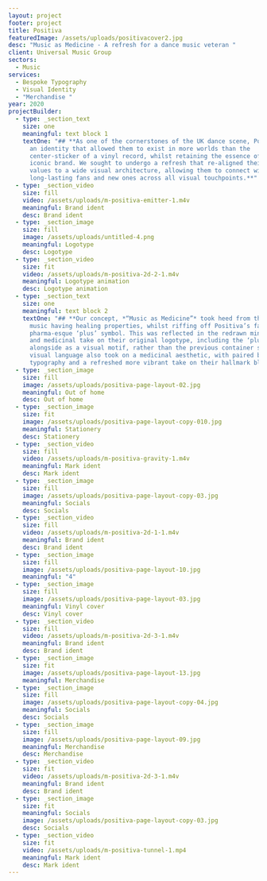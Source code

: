 ```yaml
---
layout: project
footer: project
title: Positiva
featuredImage: /assets/uploads/positivacover2.jpg
desc: "Music as Medicine - A refresh for a dance music veteran "
client: Universal Music Group
sectors:
  - Music
services:
  - Bespoke Typography
  - Visual Identity
  - "Merchandise "
year: 2020
projectBuilder:
  - type: _section_text
    size: one
    meaningful: text block 1
    textOne: "## **As one of the cornerstones of the UK dance scene, Positiva needed
      an identity that allowed them to exist in more worlds than the
      center-sticker of a vinyl record, whilst retaining the essence of their
      iconic brand. We sought to undergo a refresh that re-aligned their core
      values to a wide visual architecture, allowing them to connect with both
      long-lasting fans and new ones across all visual touchpoints.**"
  - type: _section_video
    size: fill
    video: /assets/uploads/m-positiva-emitter-1.m4v
    meaningful: Brand ident
    desc: Brand ident
  - type: _section_image
    size: fill
    image: /assets/uploads/untitled-4.png
    meaningful: Logotype
    desc: Logotype
  - type: _section_video
    size: fit
    video: /assets/uploads/m-positiva-2d-2-1.m4v
    meaningful: Logotype animation
    desc: Logotype animation
  - type: _section_text
    size: one
    meaningful: text block 2
    textOne: "## **Our concept, *“Music as Medicine”* took heed from the idea of
      music having healing properties, whilst riffing off Positiva’s famous
      pharma-esque ‘plus’ symbol. This was reflected in the redrawn minimalistic
      and medicinal take on their original logotype, including the ‘plus’
      alongside as a visual motif, rather than the previous container shape. The
      visual language also took on a medicinal aesthetic, with paired back
      typography and a refreshed more vibrant take on their hallmark blue.**"
  - type: _section_image
    size: fill
    image: /assets/uploads/positiva-page-layout-02.jpg
    meaningful: Out of home
    desc: Out of home
  - type: _section_image
    size: fit
    image: /assets/uploads/positiva-page-layout-copy-010.jpg
    meaningful: Stationery
    desc: Stationery
  - type: _section_video
    size: fill
    video: /assets/uploads/m-positiva-gravity-1.m4v
    meaningful: Mark ident
    desc: Mark ident
  - type: _section_image
    size: fill
    image: /assets/uploads/positiva-page-layout-copy-03.jpg
    meaningful: Socials
    desc: Socials
  - type: _section_video
    size: fill
    video: /assets/uploads/m-positiva-2d-1-1.m4v
    meaningful: Brand ident
    desc: Brand ident
  - type: _section_image
    size: fill
    image: /assets/uploads/positiva-page-layout-10.jpg
    meaningful: "4"
  - type: _section_image
    size: fill
    image: /assets/uploads/positiva-page-layout-03.jpg
    meaningful: Vinyl cover
    desc: Vinyl cover
  - type: _section_video
    size: fill
    video: /assets/uploads/m-positiva-2d-3-1.m4v
    meaningful: Brand ident
    desc: Brand ident
  - type: _section_image
    size: fit
    image: /assets/uploads/positiva-page-layout-13.jpg
    meaningful: Merchandise
  - type: _section_image
    size: fill
    image: /assets/uploads/positiva-page-layout-copy-04.jpg
    meaningful: Socials
    desc: Socials
  - type: _section_image
    size: fill
    image: /assets/uploads/positiva-page-layout-09.jpg
    meaningful: Merchandise
    desc: Merchandise
  - type: _section_video
    size: fit
    video: /assets/uploads/m-positiva-2d-3-1.m4v
    meaningful: Brand ident
    desc: Brand ident
  - type: _section_image
    size: fit
    meaningful: Socials
    image: /assets/uploads/positiva-page-layout-copy-03.jpg
    desc: Socials
  - type: _section_video
    size: fit
    video: /assets/uploads/m-positiva-tunnel-1.mp4
    meaningful: Mark ident
    desc: Mark ident
---
```

